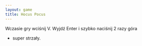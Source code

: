 ```yaml
---
layout: game
title: Hocus Pocus
---
```


Wczasie gry wciśnij V. Wyjdź Enter i szybko naciśnij 2 razy góra
- super strzały.
